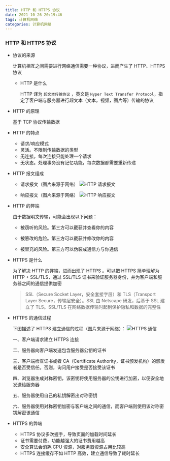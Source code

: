 ```yaml
---
title: HTTP 和 HTTPS 协议
date: 2021-10-26 20:19:46
tags: 计算机网络
categories: 计算机网络
---
```


### HTTP 和 HTTPS 协议

* 协议的来源

  计算机相互之间需要进行网络通信需要一种协议，进而产生了 HTTP、HTTPS 协议

    * HTTP 是什么

      HTTP 译为 ```超文本传输协议``` ，英文是 ```Hyper Text Transfer Protocol```，指定了客户端与服务器进行超文本（文本，视频，图片等）传输的协议

* HTTP 的原理

  基于 TCP 协议传输数据

* HTTP 的特点

    * 请求/响应模式
    * 灵活。不限制传输数据的类型
    * 无连接。每次连接只能处理一个请求
    * 无状态。处理事务没有记忆功能，每次数据都需要重新传递

* HTTP 报文组成

    * 请求报文（图片来源于网络）
      ![HTTP 请求报文](https://img2.baidu.com/it/u=2349534448,1105052924&fm=253&fmt=auto&app=138&f=JPEG?w=720&h=408)

    * 响应报文（图片来源于网络）
      ![HTTP 响应报文](https://img0.baidu.com/it/u=856107401,2167089509&fm=253&fmt=auto&app=138&f=JPEG?w=981&h=500)

* HTTP 的弊端

  由于数据明文传输，可能会出现以下问题：

    * 被窃听的风险。第三方可以截获并查看你的内容

    * 被篡改的危险。第三方可以截获并修改你的内容

    * 被冒充的风险。第三方可以伪装成通信方与你通信

* HTTPS 是什么

  为了解决 HTTP 的弊端，进而出现了 HTTPS 。可以把 HTTPS 简单理解为 HTTP + SSL/TLS，通过 SSL/TLS 证书来验证服务器身份，并为客户端和服务器之间的通信提供加密

  > SSL（Secure Socket Layer，安全套接字层）和 TLS（Transport Layer
  Secure，传输层安全）。SSL 由 Netscape 研发，后基于 SSL 建立了 TLS。SSL/TLS 在网络数据传输时起到保护隐私和数据的完整性


* HTTPS 的通信过程

  下图描述了 HTTPS 建立通信的过程（图片来源于网络）：
  ![HTTPS 通信](https://img2.baidu.com/it/u=39095811,1631134568&fm=253&fmt=auto&app=138&f=JPG?w=598&h=500)

  一、客户端请求建立 HTTPS 连接

  二、服务器向客户端发送包含服务器公钥的证书

  三、客户端检查证书或者 CA（Certificate Authority，证书颁发机构）的颁发者是否受信任。否则，询问用户接受是否接受该证书

  四、浏览器生成对称密钥，该密钥将使用服务器的公钥进行加密，以便安全地发送给服务器

  五、服务器使用自己的私钥解密出对称密钥

  六、服务器使用对称密钥加密与客户端之间的通信，而客户端则使用该对称密钥解密该通信

* HTTPS 的弊端

    * HTTPS 协议多次握手，导致页面的加载时间延长
    * 证书需要付费，功能越强大的证书费用越高
    * 安全算法会消耗 CPU 资源，对服务器资源占用比较高
    * HTTPS 连接缓存不如 HTTP 高效，建立通信导致了耗时延长

